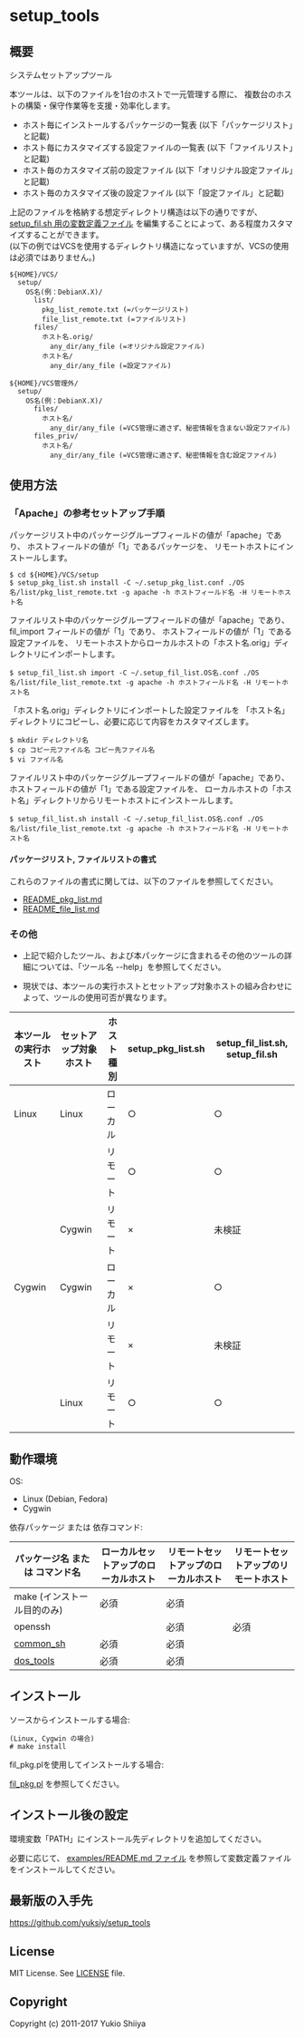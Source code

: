 # setup_tools

## 概要

システムセットアップツール

本ツールは、以下のファイルを1台のホストで一元管理する際に、
複数台のホストの構築・保守作業等を支援・効率化します。

* ホスト毎にインストールするパッケージの一覧表 (以下「パッケージリスト」と記載)
* ホスト毎にカスタマイズする設定ファイルの一覧表 (以下「ファイルリスト」と記載)
* ホスト毎のカスタマイズ前の設定ファイル (以下「オリジナル設定ファイル」と記載)
* ホスト毎のカスタマイズ後の設定ファイル (以下「設定ファイル」と記載)

上記のファイルを格納する想定ディレクトリ構造は以下の通りですが、
[setup_fil.sh 用の変数定義ファイル](https://github.com/yuksiy/setup_tools/tree/master/examples)
を編集することによって、ある程度カスタマイズすることができます。  
(以下の例ではVCSを使用するディレクトリ構造になっていますが、VCSの使用は必須ではありません。)

    ${HOME}/VCS/
      setup/
        OS名(例：DebianX.X)/
          list/
            pkg_list_remote.txt (=パッケージリスト)
            file_list_remote.txt (=ファイルリスト)
          files/
            ホスト名.orig/
              any_dir/any_file (=オリジナル設定ファイル)
            ホスト名/
              any_dir/any_file (=設定ファイル)
    
    ${HOME}/VCS管理外/
      setup/
        OS名(例：DebianX.X)/
          files/
            ホスト名/
              any_dir/any_file (=VCS管理に適さず、秘密情報を含まない設定ファイル)
          files_priv/
            ホスト名/
              any_dir/any_file (=VCS管理に適さず、秘密情報を含む設定ファイル)

## 使用方法

### 「Apache」の参考セットアップ手順

パッケージリスト中のパッケージグループフィールドの値が「apache」であり、
ホストフィールドの値が「1」であるパッケージを、
リモートホストにインストールします。

    $ cd ${HOME}/VCS/setup
    $ setup_pkg_list.sh install -C ~/.setup_pkg_list.conf ./OS名/list/pkg_list_remote.txt -g apache -h ホストフィールド名 -H リモートホスト名

ファイルリスト中のパッケージグループフィールドの値が「apache」であり、
fil_import フィールドの値が「1」であり、
ホストフィールドの値が「1」である設定ファイルを、
リモートホストからローカルホストの「ホスト名.orig」ディレクトリにインポートします。

    $ setup_fil_list.sh import -C ~/.setup_fil_list.OS名.conf ./OS名/list/file_list_remote.txt -g apache -h ホストフィールド名 -H リモートホスト名

「ホスト名.orig」ディレクトリにインポートした設定ファイルを
「ホスト名」ディレクトリにコピーし、必要に応じて内容をカスタマイズします。

    $ mkdir ディレクトリ名
    $ cp コピー元ファイル名 コピー先ファイル名
    $ vi ファイル名

ファイルリスト中のパッケージグループフィールドの値が「apache」であり、
ホストフィールドの値が「1」である設定ファイルを、
ローカルホストの「ホスト名」ディレクトリからリモートホストにインストールします。

    $ setup_fil_list.sh install -C ~/.setup_fil_list.OS名.conf ./OS名/list/file_list_remote.txt -g apache -h ホストフィールド名 -H リモートホスト名

#### パッケージリスト, ファイルリストの書式

これらのファイルの書式に関しては、以下のファイルを参照してください。

* [README_pkg_list.md](https://github.com/yuksiy/setup_tools/blob/master/README_pkg_list.md)
* [README_file_list.md](https://github.com/yuksiy/setup_tools/blob/master/README_file_list.md)

### その他

* 上記で紹介したツール、および本パッケージに含まれるその他のツールの詳細については、「ツール名 --help」を参照してください。

* 現状では、本ツールの実行ホストとセットアップ対象ホストの組み合わせによって、ツールの使用可否が異なります。

本ツールの実行ホスト | セットアップ対象ホスト | ホスト種別 | setup_pkg_list.sh | setup_fil_list.sh, setup_fil.sh
-------------------- | ---------------------- | ---------- | ----------------- | -------------------------------
Linux                | Linux                  | ローカル   | ○                | ○
　                   |                        | リモート   | ○                | ○
　                   | Cygwin                 | リモート   | ×                | 未検証
Cygwin               | Cygwin                 | ローカル   | ×                | ○
　                   |                        | リモート   | ×                | 未検証
　                   | Linux                  | リモート   | ○                | ○

## 動作環境

OS:

* Linux (Debian, Fedora)
* Cygwin

依存パッケージ または 依存コマンド:

パッケージ名 または コマンド名                   | ローカルセットアップのローカルホスト | リモートセットアップのローカルホスト | リモートセットアップのリモートホスト
------------------------------------------------ | ------------------------------------ | ------------------------------------ | ------------------------------------
make (インストール目的のみ)                      | 必須                                 | 必須                                 |
openssh                                          |                                      | 必須                                 | 必須
[common_sh](https://github.com/yuksiy/common_sh) | 必須                                 | 必須                                 |
[dos_tools](https://github.com/yuksiy/dos_tools) | 必須                                 | 必須                                 |

## インストール

ソースからインストールする場合:

    (Linux, Cygwin の場合)
    # make install

fil_pkg.plを使用してインストールする場合:

[fil_pkg.pl](https://github.com/yuksiy/fil_tools_pl/blob/master/README.md#fil_pkgpl) を参照してください。

## インストール後の設定

環境変数「PATH」にインストール先ディレクトリを追加してください。

必要に応じて、
[examples/README.md ファイル](https://github.com/yuksiy/setup_tools/blob/master/examples/README.md)
を参照して変数定義ファイルをインストールしてください。

## 最新版の入手先

<https://github.com/yuksiy/setup_tools>

## License

MIT License. See [LICENSE](https://github.com/yuksiy/setup_tools/blob/master/LICENSE) file.

## Copyright

Copyright (c) 2011-2017 Yukio Shiiya
